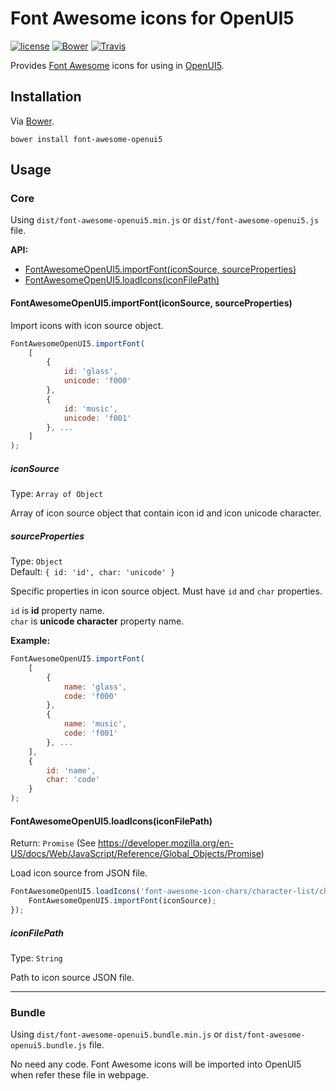 # Font Awesome icons for OpenUI5
[![license](https://img.shields.io/github/license/gluons/font-awesome-openui5.svg?style=flat-square)](https://github.com/gluons/font-awesome-openui5/blob/master/LICENSE)
[![Bower](https://img.shields.io/bower/v/font-awesome-openui5.svg?style=flat-square)](https://github.com/gluons/font-awesome-openui5)
[![Travis](https://img.shields.io/travis/gluons/font-awesome-openui5.svg?style=flat-square)](https://travis-ci.org/gluons/font-awesome-openui5)

Provides [Font Awesome](http://fontawesome.io/) icons for using in [OpenUI5](http://openui5.org/).

## Installation
Via [Bower](http://bower.io/).
```
bower install font-awesome-openui5
```

## Usage
### Core
Using `dist/font-awesome-openui5.min.js` or `dist/font-awesome-openui5.js` file.

**API:**
 - [FontAwesomeOpenUI5.importFont(iconSource, sourceProperties)](#fontawesomeopenui5importfonticonsource-sourceproperties)
 - [FontAwesomeOpenUI5.loadIcons(iconFilePath)](#fontawesomeopenui5loadiconsiconfilepath)

#### FontAwesomeOpenUI5.importFont(iconSource, sourceProperties)
Import icons with icon source object.

```javascript
FontAwesomeOpenUI5.importFont(
	[
		{
			id: 'glass',
			unicode: 'f000'
		},
		{
			id: 'music',
			unicode: 'f001'
		}, ...
	]
);
```

##### iconSource
Type: `Array of Object`

Array of icon source object that contain icon id and icon unicode character.

##### sourceProperties
Type: `Object`  
Default: `{ id: 'id', char: 'unicode' }`

Specific properties in icon source object. Must have `id` and `char` properties.

`id` is **id** property name.  
`char` is **unicode character** property name.

**Example:**
```javascript
FontAwesomeOpenUI5.importFont(
	[
		{
			name: 'glass',
			code: 'f000'
		},
		{
			name: 'music',
			code: 'f001'
		}, ...
	],
	{
		id: 'name',
		char: 'code'
	}
);
```

#### FontAwesomeOpenUI5.loadIcons(iconFilePath)
Return: `Promise` (See https://developer.mozilla.org/en-US/docs/Web/JavaScript/Reference/Global_Objects/Promise)

Load icon source from JSON file.

```javascript
FontAwesomeOpenUI5.loadIcons('font-awesome-icon-chars/character-list/character-list.json').then(function (iconSource) {
	FontAwesomeOpenUI5.importFont(iconSource);
});
```

##### iconFilePath
Type: `String`

Path to icon source JSON file.

---

### Bundle
Using `dist/font-awesome-openui5.bundle.min.js` or `dist/font-awesome-openui5.bundle.js` file.

No need any code. Font Awesome icons will be imported into OpenUI5 when refer these file in webpage.
